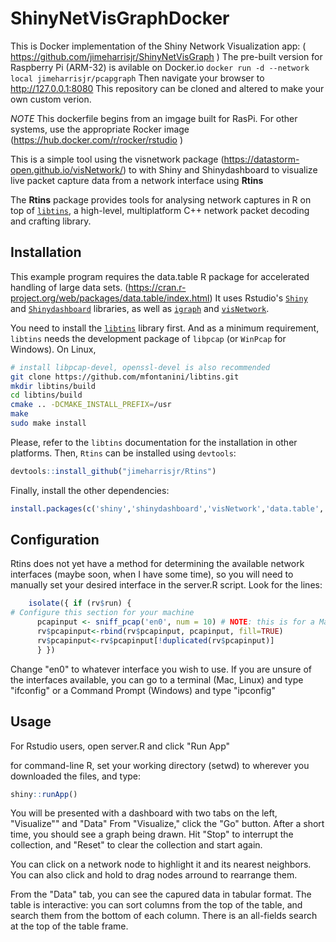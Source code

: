 # ShinyNetVisGraphDocker
This is  Docker implementation of the Shiny Network Visualization app:
( https://github.com/jimeharrisjr/ShinyNetVisGraph )
The pre-built version for Raspberry Pi (ARM-32) is avilable on Docker.io
`docker run -d --network local jimeharrisjr/pcapgraph`
Then navigate your browser to http://127.0.0.1:8080
This repository can be cloned and altered to make your own custom verion.

*NOTE* This dockerfile begins from an imgage built for RasPi. 
For other systems, use the appropriate Rocker image (https://hub.docker.com/r/rocker/rstudio )

This is a simple tool using the visnetwork package (<https://datastorm-open.github.io/visNetwork/>) to with Shiny and Shinydashboard to visualize live packet capture data from a network interface using **Rtins**

The **Rtins** package provides tools for analysing network captures in R on top of [`libtins`](http://libtins.github.io), a high-level, multiplatform C++ network packet decoding and crafting library.

Installation
------------

This example program requires the data.table R package for accelerated handling of large data sets. (<https://cran.r-project.org/web/packages/data.table/index.html>) It uses Rstudio's [`Shiny`](http://shiny.rstudio.com/) and [`Shinydashboard`](https://rstudio.github.io/shinydashboard/) libraries, as well as [`igraph`](https://igraph.org/r/) and [`visNetwork`](https://datastorm-open.github.io/visNetwork/).

You need to install the [`libtins`](http://libtins.github.io) library first. And as a minimum requirement, `libtins` needs the development package of `libpcap` (or `WinPcap` for Windows). On Linux,

``` bash
# install libpcap-devel, openssl-devel is also recommended
git clone https://github.com/mfontanini/libtins.git
mkdir libtins/build
cd libtins/build
cmake .. -DCMAKE_INSTALL_PREFIX=/usr
make
sudo make install
```

Please, refer to the `libtins` documentation for the installation in other platforms. Then, `Rtins` can be installed using `devtools`:

``` r
devtools::install_github("jimeharrisjr/Rtins")
```

Finally, install the other dependencies:

``` r
install.packages(c('shiny','shinydashboard','visNetwork','data.table','igraph'))
```

Configuration
-------------

Rtins does not yet have a method for determining the available network interfaces (maybe soon, when I have some time), so you will need to manually set your desired interface in the server.R script. Look for the lines:

``` r
    isolate({ if (rv$run) { 
# Configure this section for your machine      
      pcapinput <- sniff_pcap('en0', num = 10) # NOTE: this is for a Mac - on Linux or Windows, it would be something like "wlan0" for WiFi or "eth0" for ethernet 
      rv$pcapinput<-rbind(rv$pcapinput, pcapinput, fill=TRUE)
      rv$pcapinput<-rv$pcapinput[!duplicated(rv$pcapinput)]
      } })
```

Change "en0" to whatever interface you wish to use. If you are unsure of the interfaces available, you can go to a terminal (Mac, Linux) and type "ifconfig" or a Command Prompt (Windows) and type "ipconfig"

Usage
-----

For Rstudio users, open server.R and click "Run App"

for command-line R, set your working directory (setwd) to wherever you downloaded the files, and type:

``` r
shiny::runApp()
```

You will be presented with a dashboard with two tabs on the left, "Visualize"" and "Data" From "Visualize," click the "Go" button. After a short time, you should see a graph being drawn. Hit "Stop" to interrupt the collection, and "Reset" to clear the collection and start again.

You can click on a network node to highlight it and its nearest neighbors. You can also click and hold to drag nodes arround to rearrange them.

From the "Data" tab, you can see the capured data in tabular format. The table is interactive: you can sort columns from the top of the table, and search them from the bottom of each column. There is an all-fields search at the top of the table frame.
